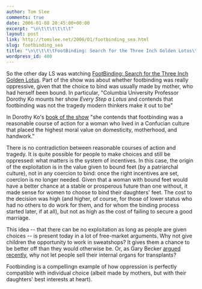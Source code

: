 ```yaml
---
author: Tom Slee
comments: true
date: 2006-01-08 20:45:00+00:00
excerpt: "\n\t\t\t\t\t\t"
layout: post
link: http://tomslee.net/2006/01/footbinding_sea.html
slug: footbinding_sea
title: "\n\t\t\t\tFootBinding: Search for the Three Inch Golden Lotus\t\t"
wordpress_id: 400
---
```



				

So the other day LS was watching [FootBinding: Search for the Three Inch Golden Lotus](http://www.movingimages.ca/catalogue/Cultdiverse/footbinding.html). Part of the show was about whether footbinding was really oppressive, given that the choice to bind was usually made by mother, who had herself been bound. In particular, "Columbia University Professor Dorothy Ko mounts her show _Every Step a Lotus_ and contends that footbinding was not the tragedy modern thinkers make it out to be"




In Dorothy Ko's [book of the show](http://www.ucpress.edu/books/pages/9687.html) "she contends that footbinding was a reasonable course of action for a woman who lived in
a Confucian culture that placed the highest moral value on domesticity,
motherhood, and handwork."




There is no contradiction between reasonable courses of action and tragedy. It is quite possible for people to make choices and still be oppressed: what matters is the system of incentives. In this case, the origin of the exploitation is in the value given to bound feet (by a patriarchal culture), not in any coercion to bind: once the right incentives are set, coercion is no longer needed. Given that a woman with bound feet would have a better chance at a stable or prosperous future than one without, it made sense for women to choose to bind their daughters' feet. The cost to the decision was high (and higher, of course, for those of lower status who had no others to do work for them, and for whom the binding process started later, if at all), but not as high as the cost of failing to secure a good marriage.




This idea -- that there can be no exploitation as long as people are given choices -- is present today in a lot of free-market arguments. Why not give children the opportunity to work in sweatshops? It gives them a chance to be better off than they would otherwise be. Or, as Gary Becker [argued recently](http://www.becker-posner-blog.com/archives/2006/01/should_the_purc.html#comments), why not let people sell their internal organs for transplants?




Footbinding is a compellingn example of how oppression is perfectly compatible with individual choice (albeit made by mothers, but with their daughters' best interests at heart).


		
